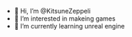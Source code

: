 - 👋 Hi, I’m @KitsuneZeppeli
- 👀 I’m interested in makeing games
- 🌱 I’m currently learning unreal engine


<!---
KitsuneZeppeli/KitsuneZeppeli is a ✨ special ✨ repository because its `README.md` (this file) appears on your GitHub profile.
You can click the Preview link to take a look at your changes.
--->
